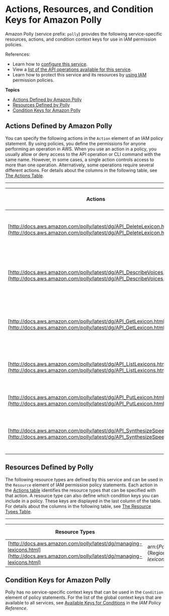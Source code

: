 # Actions, Resources, and Condition Keys for Amazon Polly<a name="list_amazonpolly"></a>

Amazon Polly \(service prefix: `polly`\) provides the following service\-specific resources, actions, and condition context keys for use in IAM permission policies\.

References:
+ Learn how to [configure this service](http://docs.aws.amazon.com/polly/latest/dg/)\.
+ View a [list of the API operations available for this service](http://docs.aws.amazon.com/polly/latest/dg/)\.
+ Learn how to protect this service and its resources by [using IAM](http://docs.aws.amazon.com/polly/latest/dg/authentication-and-access-control.html) permission policies\.

**Topics**
+ [Actions Defined by Amazon Polly](#amazonpolly-actions-as-permissions)
+ [Resources Defined by Polly](#amazonpolly-resources-for-iam-policies)
+ [Condition Keys for Amazon Polly](#amazonpolly-policy-keys)

## Actions Defined by Amazon Polly<a name="amazonpolly-actions-as-permissions"></a>

You can specify the following actions in the `Action` element of an IAM policy statement\. By using policies, you define the permissions for anyone performing an operation in AWS\. When you use an action in a policy, you usually allow or deny access to the API operation or CLI command with the same name\. However, in some cases, a single action controls access to more than one operation\. Alternatively, some operations require several different actions\. For details about the columns in the following table, see [The Actions Table](reference_policies_actions-resources-contextkeys.md#actions_table)\.


****  

| Actions | Description | Access Level | Resource Types \(\*required\) | Condition Keys | Dependent Actions | 
| --- | --- | --- | --- | --- | --- | 
| [http://docs.aws.amazon.com/polly/latest/dg/API_DeleteLexicon.html](http://docs.aws.amazon.com/polly/latest/dg/API_DeleteLexicon.html) | Deletes the specified pronunciation lexicon stored in an AWS Region | Write | [lexicon\*](#amazonpolly-lexicon)  |  |  | 
| [http://docs.aws.amazon.com/polly/latest/dg/API_DescribeVoices.html](http://docs.aws.amazon.com/polly/latest/dg/API_DescribeVoices.html) | Returns the list of voices that are available for use when requesting speech synthesis\. | List |  |  |  | 
| [http://docs.aws.amazon.com/polly/latest/dg/API_GetLexicon.html](http://docs.aws.amazon.com/polly/latest/dg/API_GetLexicon.html) | Returns the content of the specified pronunciation lexicon stored in an AWS Region\. | Read | [lexicon\*](#amazonpolly-lexicon)  |  |  | 
| [http://docs.aws.amazon.com/polly/latest/dg/API_ListLexicons.html](http://docs.aws.amazon.com/polly/latest/dg/API_ListLexicons.html) | Returns a list of pronunciation lexicons stored in an AWS Region\. | List |  |  |  | 
| [http://docs.aws.amazon.com/polly/latest/dg/API_PutLexicon.html](http://docs.aws.amazon.com/polly/latest/dg/API_PutLexicon.html) | Stores a pronunciation lexicon in an AWS Region\. | Write | [lexicon\*](#amazonpolly-lexicon)  |  |  | 
| [http://docs.aws.amazon.com/polly/latest/dg/API_SynthesizeSpeech.html](http://docs.aws.amazon.com/polly/latest/dg/API_SynthesizeSpeech.html) | Synthesizes UTF\-8 input, plain text or SSML, to a stream of bytes\. | Read | [lexicon](#amazonpolly-lexicon)  |  |  | 

## Resources Defined by Polly<a name="amazonpolly-resources-for-iam-policies"></a>

The following resource types are defined by this service and can be used in the `Resource` element of IAM permission policy statements\. Each action in the [Actions table](#amazonpolly-actions-as-permissions) identifies the resource types that can be specified with that action\. A resource type can also define which condition keys you can include in a policy\. These keys are displayed in the last column of the table\. For details about the columns in the following table, see [The Resource Types Table](reference_policies_actions-resources-contextkeys.md#resources_table)\.


****  

| Resource Types | ARN | Condition Keys | 
| --- | --- | --- | 
| [http://docs.aws.amazon.com/polly/latest/dg/managing-lexicons.html](http://docs.aws.amazon.com/polly/latest/dg/managing-lexicons.html) | arn:$\{Partition\}:polly:$\{Region\}:$\{Account\}:lexicon/$\{LexiconName\} |  | 

## Condition Keys for Amazon Polly<a name="amazonpolly-policy-keys"></a>

Polly has no service\-specific context keys that can be used in the `Condition` element of policy statements\. For the list of the global context keys that are available to all services, see [Available Keys for Conditions](http://docs.aws.amazon.com/IAM/latest/UserGuide/reference_policies_condition-keys.html#AvailableKeys) in the *IAM Policy Reference*\.